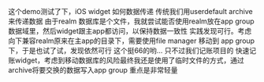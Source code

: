 这个demo测试了下，iOS widget 如何数据传递
传统我们用userdefault archive 来传递数据
由于realm 数据库是个文件，我就尝试能否使用realm放在app group数据域里，然后widget跟主app都访问，以保持数据一致性
实践发现可行。考虑向下兼容realm原来在主app的目录下，需要使用file manager 移动到 app group下，于是也试了试，发现依然可行
这个挺66的哟...
只不过我们记账项目的 快速记账widget，考虑到移动数据库的风险最终我还是使用了临时文件的方式，通过archive将要交换的数据写入app group
重点是非常轻量
